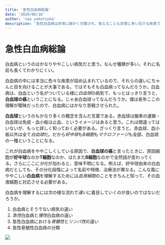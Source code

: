```yaml
---
title: '急性白血病総論'
date: '2020/06/16'
author: 'nao yokotsuka'
description: '急性白血病は非常に細かく分類され、覚えることも非常に多い厄介な疾患です。覚えることが多い時ほど、病態生理から考えてみることが有益になります。急性白血病を順番に分解していこうと思います。'
---
```


# 急性白血病総論

白血病というのはかなりややこしい病気だと思う。なんせ種類が多い。それに名前も長くてわかりにくい。

白血病の中には本当に色々な疾患が詰め込まれているので、それらの違いにちゃんと目を向けることが大事である。ではそもそも白血病ってなんだろうか。白血病は、白血という名がついている様に*白血球*の病気で、もっとはっきり言うと、**白血球の癌**ということになる。じゃあ白血球ってなんだろうか。僕は長年ここの理解が曖昧だったので、白血病にはかなり苦戦させられた。

**白血球**というのもかなり多くの概念を含んだ言葉である。赤血球は酸素の運搬・白血球は免疫・血小板は止血、というイメージはあると思う。これは間違ってはいないが、もっと詳しく知っておく必要がある。ざっくり言うと、赤血球、血小板以外は全て*白血球*だ。だから*好中球*も*B細胞*も*マクロファージ*も全部、白血球の一種ということになる。

これが白血病をややこしくしている原因で、**白血球の癌**と言ったときに、原因細胞が**好中球**なのか**T細胞**なのか、はたまた**B細胞**なのかで全然話が変わってくる。さらにここに*分化*が加わると、意味不明になる。例えば、好中球由来の白血病だとしても、その分化段階によって名前や特徴、治療法が異なる。こんな風にややこしい**白血病**を理解するためには*血液細胞*のことをきちんと知って、その血液細胞と対応させる必要がある。

白血病を理解するには次の様な流れで*違い*に着目していくのが良いのではないだろうか。

1. 白血病とそうでない病気の違い
2. *急性*白血病と*慢性*白血病の違い
3. 急性白血病における*骨髄性*と*リンパ性*の違い
4. 急性骨髄性白血病の分類

![](http://d280wcvpuqrtqr.cloudfront.net/20200612_062531.png)



